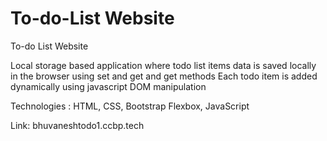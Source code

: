 # To-do-List Website

To-do List Website  

Local storage based application where todo list items data is saved locally in the browser using set and 
get and get methods Each todo item is added dynamically using javascript DOM manipulation  

Technologies : HTML, CSS, Bootstrap Flexbox, JavaScript  


Link: bhuvaneshtodo1.ccbp.tech
